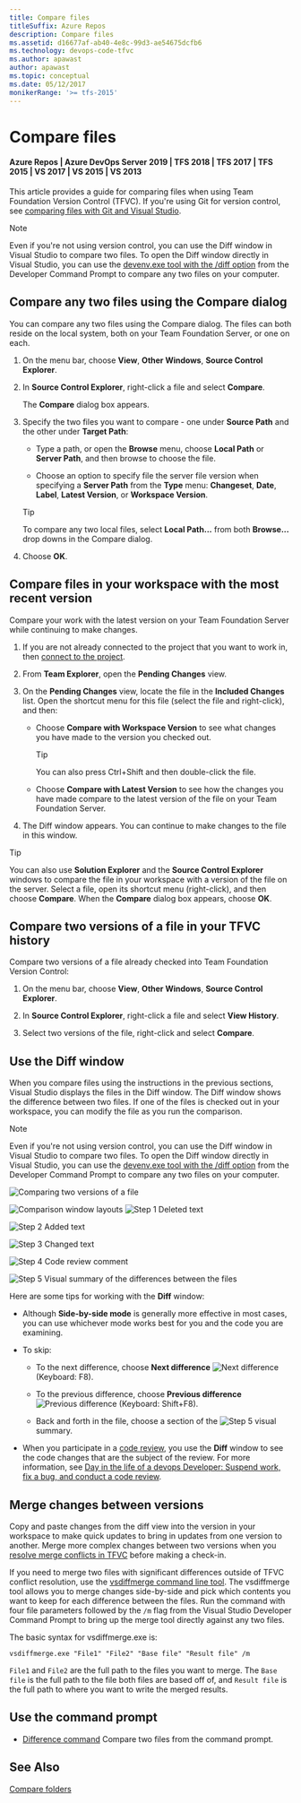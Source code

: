 ```yaml
---
title: Compare files
titleSuffix: Azure Repos
description: Compare files
ms.assetid: d16677af-ab40-4e8c-99d3-ae54675dcfb6
ms.technology: devops-code-tfvc
ms.author: apawast
author: apawast
ms.topic: conceptual
ms.date: 05/12/2017
monikerRange: '>= tfs-2015'
---
```


# Compare files

#### Azure Repos | Azure DevOps Server 2019 | TFS 2018 | TFS 2017 | TFS 2015 | VS 2017 | VS 2015 | VS 2013

This article provides a guide for comparing files when using Team Foundation Version Control (TFVC). If you're using Git for version control, see [comparing files with Git and Visual Studio](../../repos/git/review-history.md).

> [!NOTE]
> Even if you're not using version control, you can use the Diff window in Visual Studio to compare two files. To open the Diff window directly in Visual Studio, you can use the [devenv.exe tool with the /diff option](https://msdn.microsoft.com/library/jj874068.aspx) from the Developer Command Prompt to compare any two files on your computer.

## Compare any two files using the Compare dialog

You can compare any two files using the Compare dialog. The files can both reside on the local system, both on your Team Foundation Server, or one on each.

1.  On the menu bar, choose **View**, **Other Windows**, **Source Control Explorer**.

2.  In **Source Control Explorer**, right-click a file and select **Compare**.

    The **Compare** dialog box appears.

3.  Specify the two files you want to compare - one under **Source Path** and the other under **Target Path**:

    * Type a path, or open the **Browse** menu, choose **Local Path** or **Server Path**, and then browse to choose the file.

    * Choose an option to specify file the server file version when specifying a **Server Path** from the **Type** menu: **Changeset**, **Date**, **Label**, **Latest Version**, or **Workspace Version**.

    > [!TIP]
    > To compare any two local files, select **Local Path...** from both **Browse...** drop downs in the Compare dialog.

4.  Choose **OK**.

## Compare files in your workspace with the most recent version

Compare your work with the latest version on your Team Foundation Server while continuing to make changes.

1.  If you are not already connected to the project that you want to work in, then [connect to the project](../../organizations/projects/connect-to-projects.md).

2.  From **Team Explorer**, open the **Pending Changes** view.

3.  On the **Pending Changes** view, locate the file in the **Included Changes** list. Open the shortcut menu for this file (select the file and right-click), and then:

    * Choose **Compare with Workspace Version** to see what changes you have made to the version you checked out.

      > [!TIP]
      > You can also press Ctrl+Shift and then double-click the file.

    * Choose **Compare with Latest Version** to see how the changes you have made compare to the latest version of the file on your Team Foundation Server.

4.  The Diff window appears. You can continue to make changes to the file in this window.

> [!Tip]
> You can also use **Solution Explorer** and the **Source Control Explorer** windows to compare the file in your workspace with a version of the file on the server. Select a file, open its shortcut menu (right-click), and then choose **Compare**. When the **Compare** dialog box appears, choose **OK**.

## Compare two versions of a file in your TFVC history

Compare two versions of a file already checked into Team Foundation Version Control:

1.  On the menu bar, choose **View**, **Other Windows**, **Source Control Explorer**.

2.  In **Source Control Explorer**, right-click a file and select **View History**.

3.  Select two versions of the file, right-click and select **Compare**.

## Use the Diff window

When you compare files using the instructions in the previous sections, Visual Studio displays the files in the Diff window. The Diff window shows the difference between two files. If one of the files is checked out in your workspace, you can modify the file as you run the comparison.

> [!NOTE]
> Even if you're not using version control, you can use the Diff window in Visual Studio to compare two files. To open the Diff window directly in Visual Studio, you can use the [devenv.exe tool with the /diff option](https://msdn.microsoft.com/library/jj874068.aspx) from the Developer Command Prompt to compare any two files on your computer.

![Comparing two versions of a file](media/compare-files/IC558594.png)

![Comparison window layouts](media/compare-files/IC556152.png)
![Step 1](media/compare-files/IC756627.png) Deleted text

![Step 2](media/compare-files/IC646325.png) Added text

![Step 3](media/compare-files/IC646326.png) Changed text

![Step 4](media/compare-files/IC646327.png) Code review comment

![Step 5](media/compare-files/IC646328.png) Visual summary of the differences between the files

Here are some tips for working with the **Diff** window:

* Although **Side-by-side mode** is generally more effective in most cases, you can use whichever mode works best for you and the code you are examining.

* To skip:

  * To the next difference, choose **Next difference** ![Next difference](media/compare-files/IC558315.gif) (Keyboard: F8).

  * To the previous difference, choose **Previous difference** ![Previous difference](media/compare-files/IC558316.gif) (Keyboard: Shift+F8).

  * Back and forth in the file, choose a section of the ![Step 5](media/compare-files/IC646328.png) visual summary.

* When you participate in a [code review](day-life-alm-developer-suspend-work-fix-bug-conduct-code-review.md), you use the **Diff** window to see the code changes that are the subject of the review. For more information, see [Day in the life of a devops Developer: Suspend work, fix a bug, and conduct a code review](day-life-alm-developer-suspend-work-fix-bug-conduct-code-review.md).

## Merge changes between versions

Copy and paste changes from the diff view into the version in your workspace to make quick updates to bring in updates from one version to another.
Merge more complex changes between two versions when you [resolve merge conflicts in TFVC](resolve-team-foundation-version-control-conflicts.md) before making a check-in.

If you need to merge two files with significant differences outside of TFVC conflict resolution, use the [vsdiffmerge command line tool](https://roadtoalm.com/2013/10/22/use-visual-studio-as-your-diff-and-merging-tool-for-local-files).
The vsdiffmerge tool allows you to merge changes side-by-side and pick which contents you want to keep for each difference between the files.
Run the command with four file parameters followed by the `/m` flag from the Visual Studio Developer Command Prompt to bring up the merge tool directly against any two files.

The basic syntax for vsdiffmerge.exe is:

```
vsdiffmerge.exe "File1" "File2" "Base file" "Result file" /m
```

`File1` and `File2` are the full path to the files you want to merge.
The `Base file` is the full path to the file both files are based off of, and `Result file` is the full path to where you want to write the merged results.

## Use the command prompt

* [Difference command](difference-command.md) Compare two files from the command prompt.

## See Also

[Compare folders](compare-folders.md)
